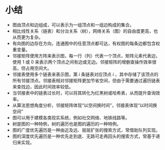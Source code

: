 # 小结

- 图由顶点和边组成，可以表示为一组顶点和一组边构成的集合。
- 相比线性关系（链表）和分治关系（树），网络关系（图）的自由度更高，也从而更为复杂。
- 有向图的边存在方向，连通图中的任意顶点都可达，有权图的每条边都包含权重变量。
- 邻接矩阵使用方阵来表示图，每一行（列）代表一个顶点，矩阵元素代表边，使用 $1$ 或 $0$ 来表示两个顶点之间有边或无边。邻接矩阵的增删查操作效率很高，但占用空间大。
- 邻接表使用多个链表来表示图，第 $i$ 条链表对应顶点 $i$ ，其中存储了该顶点的所有邻接顶点。邻接表相对邻接矩阵更加节省空间，但由于需要通过遍历链表来查找边，因此时间效率较低。
- 当邻接表中的链表过长时，可以将其转化为红黑树或哈希表，从而提升查询效率。
- 从算法思想角度分析，邻接矩阵体现“以空间换时间”，邻接表体现“以时间换空间”
- 图可以用于建模各类现实系统，例如社交网络、地铁线路等。
- 树是图的一种特例，树的遍历也是图的遍历的一种特例。
- 图的广度优先遍历是一种由近及远、层层扩张的搜索方式，常借助队列实现。
- 图的深度优先遍历是一种优先走到底、无路可走再回头的搜索方式，常基于递归来实现。
